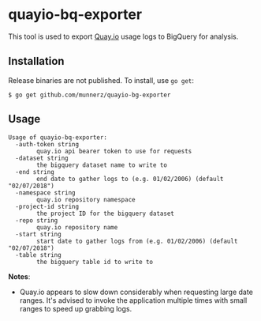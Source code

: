 # quayio-bq-exporter

This tool is used to export [Quay.io](https://quay.io/) usage logs to BigQuery
for analysis.

## Installation

Release binaries are not published. To install, use `go get`:

```
$ go get github.com/munnerz/quayio-bg-exporter
```

## Usage

```
Usage of quayio-bq-exporter:
  -auth-token string
    	quay.io api bearer token to use for requests
  -dataset string
    	the bigquery dataset name to write to
  -end string
    	end date to gather logs to (e.g. 01/02/2006) (default "02/07/2018")
  -namespace string
    	quay.io repository namespace
  -project-id string
    	the project ID for the bigquery dataset
  -repo string
    	quay.io repository name
  -start string
    	start date to gather logs from (e.g. 01/02/2006) (default "02/07/2018")
  -table string
    	the bigquery table id to write to
```

**Notes**:

* Quay.io appears to slow down considerably when requesting large date ranges.
It's advised to invoke the application multiple times with small ranges to
speed up grabbing logs.
